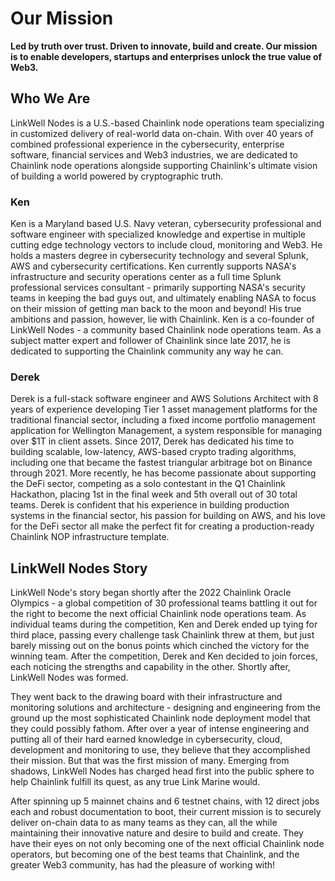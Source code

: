 # Our Mission
**Led by truth over trust. Driven to innovate, build and create.  Our mission is to enable developers, startups and enterprises unlock the true value of Web3.**

## Who We Are
LinkWell Nodes is a U.S.-based Chainlink node operations team specializing in customized delivery of real-world data on-chain.  With over 40 years of combined professional experience in the cybersecurity, enterprise software, financial services and Web3 industries, we are dedicated to Chainlink node operations alongside supporting Chainlink's ultimate vision of building a world powered by cryptographic truth.

### Ken
Ken is a Maryland based U.S. Navy veteran, cybersecurity professional and software engineer with specialized knowledge and expertise in multiple cutting edge technology vectors to include cloud, monitoring and Web3. He holds a masters degree in cybersecurity technology and several Splunk, AWS and cybersecurity certifications.  Ken currently supports NASA's infrastructure and security operations center as a full time Splunk professional services consultant - primarily supporting NASA's security teams in keeping the bad guys out, and ultimately enabling NASA to focus on their mission of getting man back to the moon and beyond! His true ambitions and passion, however, lie with Chainlink. Ken is a co-founder of LinkWell Nodes - a community based Chainlink node operations team.  As a subject matter expert and follower of Chainlink since late 2017, he is dedicated to supporting the Chainlink community any way he can.

### Derek
Derek is a full-stack software engineer and AWS Solutions Architect with 8 years of experience developing Tier 1 asset management platforms for the traditional financial sector, including a fixed income portfolio management application for Wellington Management, a system responsible for managing over $1T in client assets. Since 2017, Derek has dedicated his time to building scalable, low-latency, AWS-based crypto trading algorithms, including one that became the fastest triangular arbitrage bot on Binance through 2021. More recently, he has become passionate about supporting the DeFi sector, competing as a solo contestant in the Q1 Chainlink Hackathon, placing 1st in the final week and 5th overall out of 30 total teams. 
Derek is confident that his experience in building production systems in the financial sector, his passion for building on AWS, and his love for the DeFi sector all make the perfect fit for creating a production-ready Chainlink NOP infrastructure template.

## LinkWell Nodes Story
LinkWell Node's story began shortly after the 2022 Chainlink Oracle Olympics - a global competition of 30 professional teams battling it out for the right to become the next official Chainlink node operations team.  As individual teams during the competition, Ken and Derek ended up tying for third place, passing every challenge task Chainlink threw at them, but just barely missing out on the bonus points which cinched the victory for the winning team.  After the competition, Derek and Ken decided to join forces, each noticing the strengths and capability in the other.  Shortly after, LinkWell Nodes was formed.

They went back to the drawing board with their infrastructure and monitoring solutions and architecture - designing and engineering from the ground up the most sophisticated Chainlink node deployment model that they could possibly fathom.  After over a year of intense engineering and putting all of their hard earned knowledge in cybersecurity, cloud, development and monitoring to use, they believe that they accomplished their mission. But that was the first mission of many. Emerging from shadows, LinkWell Nodes has charged head first into the public sphere to help Chainlink fulfill its quest, as any true Link Marine would.  

After spinning up 5 mainnet chains and 6 testnet chains, with 12 direct jobs each and robust documentation to boot, their current mission is to securely deliver on-chain data to as many teams as they can, all the while maintaining their innovative nature and desire to build and create. They have their eyes on not only becoming one of the next official Chainlink node operators, but becoming one of the best teams that Chainlink, and the greater Web3 community, has had the pleasure of working with!

